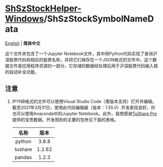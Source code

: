 # [ShSzStockHelper-Windows](../../..)/ShSzStockSymbolNameData

[English](./README.md) | **简体中文**

这个文件夹包含了一个Jupyter Notebook文件，其中用Python代码实现了查询沪深股票代码和相应的股票名称，并将它们保存在一个JSON格式的文件中。这个数据文件是应用程序资源的一部分，它存储的数据经处理后用于沪深股票代码输入框的自动补全功能。

## 注意

1. IPYNB格式的文件可以使用Visual Studio Code（需版本支持）打开并编辑。截至2021年3月31日，使用此代码编辑器（版本：1.55.0）开发表现良好。你也可以使用Anaconda中的Jupyter Notebook。此外，我想感谢[TuShare Pro](https://tushare.pro/)提供的宝贵数据。开发用到的主要的包参见下面的表格。

    | 名称 | 版本 |
    | :--: | :--: |
    | python | 3.8.8 |
    | tushare | 1.2.62 |
    | pandas | 1.2.3 |
